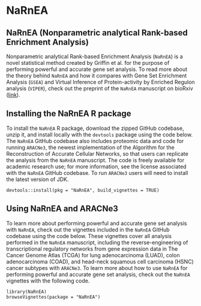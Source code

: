 # NaRnEA

## NaRnEA (Nonparametric analytical Rank-based Enrichment Analysis)

Nonparametric analytical Rank-based Enrichment Analysis (`NaRnEA`) is a novel statistical method created by Griffin et al. for the purpose of performing powerful and accurate gene set analysis. To read more about the theory behind `NaRnEA` and how it compares with Gene Set Enrichment Analysis (`GSEA`) and Virtual Inference of Protein-activity by Enriched Regulon analysis (`VIPER`), check out the preprint of the `NaRnEA` manuscript on bioRxiv ([link](https://www.biorxiv.org)).

## Installing the NaRnEA R package

To install the `NaRnEA` R package, download the zipped GitHub codebase, unzip it, and install locally with the `devtools` package using the  code below. The `NaRnEA` GitHub codebase also includes proteomic data and code for running `ARACNe3`, the newest implementation of the Algorithm for the Reconstruction of Accurate Cellular Networks, so that users can replicate the analysis from the `NaRnEA` manuscript. The code is freely available for academic research use; for more information, see the license associated with the `NaRnEA` GitHub codebase. To run `ARACNe3` users will need to install the latest version of JDK.

```{r}
devtools::install(pkg = "NaRnEA", build_vignettes = TRUE)
```

## Using NaRnEA and ARACNe3
To learn more about performing powerful and accurate gene set analysis with `NaRnEA`, check out the vignettes included in the `NaRnEA` GitHub codebase using the code below. These vignettes cover all analysis performed in the `NaRnEA` manuscript, including the reverse-engineering of transcriptional regulatory networks from gene expression data in The Cancer Genome Atlas (TCGA) for lung adenocarcinoma (LUAD), colon adenocarcinoma (COAD), and head-neck squamous cell carcinoma (HSNC) cancer subtypes with `ARACNe3`. 
To learn more about how to use `NaRnEA` for performing powerful and accurate gene set analysis, check out the `NaRnEA` vignettes with the following code.

```{r}
library(NaRnEA)
browseVignettes(package = "NaRnEA")
```

